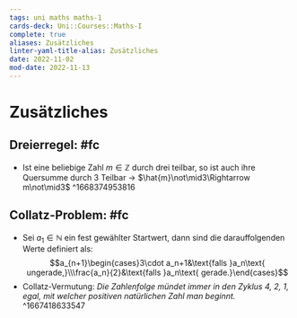 ```yaml
---
tags: uni maths maths-1
cards-deck: Uni::Courses::Maths-I
complete: true
aliases: Zusätzliches
linter-yaml-title-alias: Zusätzliches
date: 2022-11-02
mod-date: 2022-11-13
---
```


# Zusätzliches

## Dreierregel: #fc
- Ist eine beliebige Zahl $m\in\mathbb{Z}$ durch drei teilbar, so ist auch ihre Quersumme durch 3 Teilbar
	-> $\hat{m}\not\mid3\Rightarrow m\not\mid3$
^1668374953816

## Collatz-Problem: #fc
- Sei $a_1\in\mathbb{N}$ ein fest gewählter Startwert, dann sind die darauffolgenden Werte definiert als: $$a_{n+1}\begin{cases}3\cdot a_n+1&\text{falls }a_n\text{ ungerade,}\\\frac{a_n}{2}&\text{falls }a_n\text{ gerade.}\end{cases}$$
- Collatz-Vermutung: *Die Zahlenfolge mündet immer in den Zyklus 4, 2, 1, egal, mit welcher positiven natürlichen Zahl man beginnt.*
^1667418633547